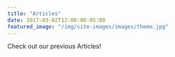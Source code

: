 ```yaml
---
title: "Articles"
date: 2017-03-02T12:00:00-05:00
featured_image: "/img/site-images/images/theme.jpg"
---
```

Check out our previous Articles!
